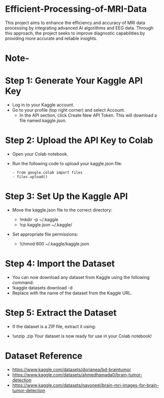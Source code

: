 # Efficient-Processing-of-MRI-Data
This project aims to enhance the efficiency and accuracy of MRI data processing by integrating advanced AI algorithms and EEG data. Through this approach, the project seeks to improve diagnostic capabilities by providing more accurate and reliable insights.

# Note- 
# Step 1: Generate Your Kaggle API Key
- Log in to your Kaggle account.
- Go to your profile (top right corner) and select Account.
     - In the API section, click Create New API Token. This will download a file named kaggle.json.

# Step 2: Upload the API Key to Colab
- Open your Colab notebook.

- Run the following code to upload your kaggle.json file:

      - from google.colab import files
      - files.upload()
  
# Step 3: Set Up the Kaggle API
- Move the kaggle.json file to the correct directory:
    - !mkdir -p ~/.kaggle
    - !cp kaggle.json ~/.kaggle/

- Set appropriate file permissions:
    - !chmod 600 ~/.kaggle/kaggle.json
      
# Step 4: Import the Dataset
- You can now download any dataset from Kaggle using the following command:
- !kaggle datasets download -d <dataset-name>
- Replace <dataset-name> with the name of the dataset from the Kaggle URL.

# Step 5: Extract the Dataset
 - If the dataset is a ZIP file, extract it using:
   
- !unzip <dataset-name>.zip
Your dataset is now ready for use in your Colab notebook!

# Dataset Reference
- https://www.kaggle.com/datasets/dorianea/bd-braintumor
- https://www.kaggle.com/datasets/ahmedhamada0/brain-tumor-detection
- https://www.kaggle.com/datasets/navoneel/brain-mri-images-for-brain-tumor-detection

